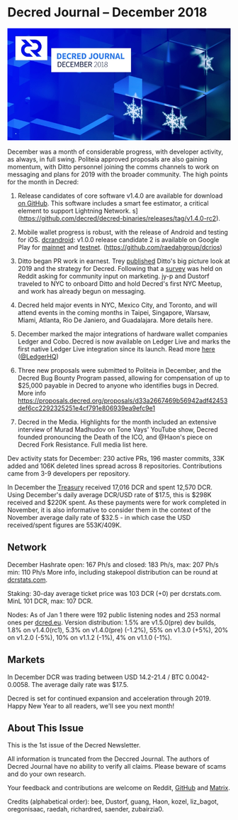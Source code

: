 # Decred Journal – December 2018

![Decred Journal - December 2018](../img/journal-201812-384.jpg "Decred Journal - December 2018")

December was a month of considerable progress, with developer activity, as always, in full swing. Politeia approved proposals are also gaining momentum, with Ditto personnel joining the comms channels to work on messaging and plans for 2019 with the broader community. The high points for the month in Decred:

1.  Release candidates of core software v1.4.0 are available for download [on GitHub](https://github.com/decred/decred-binaries/releases/tag/v1.4.0-rc2). This software includes a smart fee estimator, a critical element to support Lightning Network. s](https://github.com/decred/decred-binaries/releases/tag/v1.4.0-rc2).

2.  Mobile wallet progress is robust, with the release of Android  and testing for iOS. [dcrandroid](https://github.com/decred/dcrandroid): v1.0.0 release candidate 2 is available on Google Play for [mainnet](https://play.google.com/store/apps/details?id=com.decred.dcrandroid.mainnet) and [testnet](https://play.google.com/store/apps/details?id=com.decred.dcrandroid.testnet). (https://github.com/raedahgroup/dcrios) 

3.  Ditto began PR work in earnest. Trey [published](https://medium.com/decred/decred-and-ditto-in-2019-c9063a6bca06) Ditto's big picture look at 2019 and the strategy for Decred. Following that a [survey](https://www.reddit.com/r/decred/comments/a7cul1/decred_and_ditto_in_2019_share_your_ideas/) was held on Reddit asking for community input on marketing. jy-p and Dustorf traveled to NYC to onboard Ditto and hold Decred's first NYC Meetup, and work has already begun on messaging.

4.  Decred held major events in NYC, Mexico City, and Toronto, and will attend events in the coming months in Taipei, Singapore, Warsaw, Miami, Atlanta, Rio De Janiero, and Guadalajara. More details here.

5.  December marked the major integrations of hardware wallet companies Ledger and Cobo. Decred is now available on Ledger Live and marks the first native Ledger Live integration since its launch. Read more [here](https://www.ledger.fr/2018/12/11/ledger-nano-s-ledger-blue-and-ledger-live-now-support-decred-transactions/) ([@LedgerHQ](https://twitter.com/LedgerHQ/status/1072446149863329792))

6.  Three new proposals were submitted to Politeia in December, and the Decred Bug Bounty Program passed, allowing for compensation of up to $25,000 payable in Decred to anyone who identifies bugs in Decred. More info https://proposals.decred.org/proposals/d33a2667469b56942adf42453def6cc2292325251e4cf791e806939ea9efc9e1

7. Decred in the Media. Highlights for the month included an extensive interview of Murad Madhudov on Tone Vays' YouTube show, Decred founded pronouncing the Death of the ICO, and @Haon's piece on Decred Fork Resistance. Full media list here.

Dev activity stats for December: 230 active PRs, 196 master commits, 33K added and 106K deleted lines spread across 8 repositories. Contributions came from 3-9 developers per repository.

In December the [Treasury](https://explorer.dcrdata.org/address/Dcur2mcGjmENx4DhNqDctW5wJCVyT3Qeqkx) received 17,016 DCR and spent 12,570 DCR. Using December's daily average DCR/USD rate of $17.5, this is $298K received and $220K spent. As these payments were for work completed in November, it is also informative to consider them in the context of the November average daily rate of $32.5 - in which case the USD received/spent figures are $553K/$409K.

## Network

December Hashrate open: 167 Ph/s and closed: 183 Ph/s, max: 207 Ph/s min: 110 Ph/s More info, including stakepool distribution can be round at [dcrstats.com](https://dcrstats.com/pow).

Staking: 30-day average ticket price was 103 DCR (+0) per dcrstats.com. MinL 101 DCR, max: 107 DCR. 

Nodes: As of Jan 1 there were 192 public listening nodes and 253 normal ones per [dcred.eu](https://dcred.eu/nodeStats). Version distribution: 1.5% are v1.5.0(pre) dev builds, 1.8% on v1.4.0(rc1), 5.3% on v1.4.0(pre) (-1.2%), 55% on v1.3.0 (+5%), 20% on v1.2.0 (-5%), 10% on v1.1.2 (-1%), 4% on v1.1.0 (-1%).


## Markets

In December DCR was trading between USD 14.2-21.4 / BTC 0.0042-0.0058. The average daily rate was $17.5. 

Decred is set for continued expansion and acceleration through 2019. Happy New Year to all readers, we'll see you next month!

## About This Issue

This is the 1st issue of the Decred Newsletter.

All information is truncated from the Deccred Journal. The authors of Decred Journal have no ability to verify all claims. Please beware of scams and do your own research.

Your feedback and contributions are welcome on Reddit, [GitHub](https://github.com/xaur/decred-news/issues) and [Matrix](https://matrix.to/#/!lbzTjhzNbIaDbuAxkS:decred.org).

Credits (alphabetical order): bee, Dustorf, guang, Haon, kozel, liz_bagot, oregonisaac, raedah, richardred, saender, zubairzia0.
